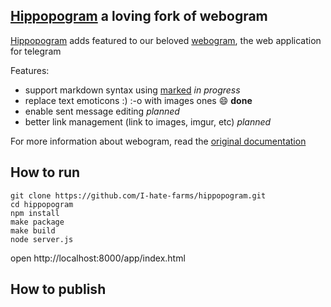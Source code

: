 ## [Hippopogram](http://i-hate-farms.github.io/hippopogram) a loving fork of webogram

[Hippopogram](http://i-hate-farms.github.io/hippopogram) adds featured to our beloved [webogram](https://github.com/zhukov/webogram), the web application for telegram

Features: 
  - support markdown syntax using [marked](https://github.com/chjj/marked) *in progress*
  - replace text emoticons :) :-o with images ones :smile: **done**
  - enable sent message editing *planned*
  - better link management (link to images, imgur, etc) *planned*

For more information about webogram, read the [original documentation](README-ori.md)

## How to run 

``` 
git clone https://github.com/I-hate-farms/hippopogram.git
cd hippopogram
npm install 
make package
make build
node server.js

```

open http://localhost:8000/app/index.html

## How to publish 